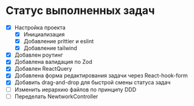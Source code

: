 # Статус выполненных задач

- [x] Настройка проекта
   - [x] Инициализация
   - [x] Добавление prittier и eslint
   - [x] Добавление tailwind
- [x] Добавлен роутинг
- [x] Добавлена валидация по Zod
- [x] Добавлен ReactQuery
- [x] Добавлена форма редактирования задачи через React-hook-form
- [x] Добавить drag-and-drop для быстрой смены статуса задач     
- [ ] Изменить иерархию файлов по принципу DDD
- [ ] Переделать NewtworkController
